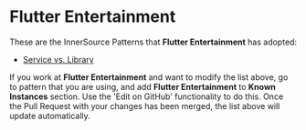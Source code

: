# Flutter Entertainment

These are the InnerSource Patterns that **Flutter Entertainment** has adopted:

* [Service vs. Library](../patterns/2-structured/service-vs-library.md)

If you work at **Flutter Entertainment** and want to modify the list above, go to pattern that you are using, and add **Flutter Entertainment** to **Known Instances** section.
Use the 'Edit on GitHub' functionality to do this.
Once the Pull Request with your changes has been merged, the list above will update automatically.

